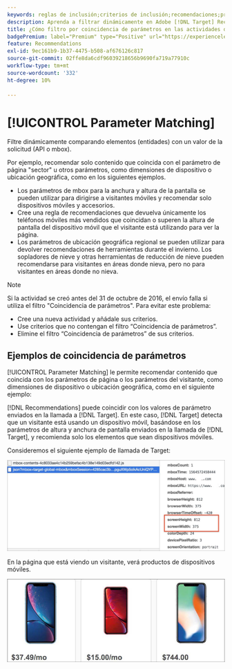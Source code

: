 ```yaml
---
keywords: reglas de inclusión;criterios de inclusión;recomendaciones;promoción;promociones;filtrado dinámico;dinámico;coincidencia de parámetros
description: Aprenda a filtrar dinámicamente en Adobe [!DNL Target] Recommendations comparando elementos (entidades) con un valor de la solicitud (API o mbox).
title: ¿Cómo filtro por coincidencia de parámetros en las actividades de Recommendations?
badgePremium: label="Premium" type="Positive" url="https://experienceleague.adobe.com/docs/target/using/introduction/intro.html?lang=en#premium newtab=true" tooltip="Consulte qué se incluye en Target Premium."
feature: Recommendations
exl-id: 9ec161b9-1b37-4475-b508-af676126c817
source-git-commit: 02ffe8da6cdf96039218656b9690fa719a77910c
workflow-type: tm+mt
source-wordcount: '332'
ht-degree: 10%

---
```


# [!UICONTROL Parameter Matching]

Filtre dinámicamente comparando elementos (entidades) con un valor de la solicitud (API o mbox).

Por ejemplo, recomendar solo contenido que coincida con el parámetro de página &quot;sector&quot; u otros parámetros, como dimensiones de dispositivo o ubicación geográfica, como en los siguientes ejemplos.

* Los parámetros de mbox para la anchura y altura de la pantalla se pueden utilizar para dirigirse a visitantes móviles y recomendar solo dispositivos móviles y accesorios.
* Cree una regla de recomendaciones que devuelva únicamente los teléfonos móviles más vendidos que coincidan o superen la altura de pantalla del dispositivo móvil que el visitante está utilizando para ver la página.
* Los parámetros de ubicación geográfica regional se pueden utilizar para devolver recomendaciones de herramientas durante el invierno. Los sopladores de nieve y otras herramientas de reducción de nieve pueden recomendarse para visitantes en áreas donde nieva, pero no para visitantes en áreas donde no nieva.

>[!NOTE]
>
>Si la actividad se creó antes del 31 de octubre de 2016, el envío falla si utiliza el filtro &quot;Coincidencia de parámetros&quot;. Para evitar este problema:
>
>* Cree una nueva actividad y añádale sus criterios.
>* Use criterios que no contengan el filtro “Coincidencia de parámetros”.
>* Elimine el filtro “Coincidencia de parámetros” de sus criterios.

## Ejemplos de coincidencia de parámetros

[!UICONTROL Parameter Matching] le permite recomendar contenido que coincida con los parámetros de página o los parámetros del visitante, como dimensiones de dispositivo o ubicación geográfica, como en el siguiente ejemplo:

[!DNL Recommendations] puede coincidir con los valores de parámetro enviados en la llamada a [!DNL Target]. En este caso, [!DNL Target] detecta que un visitante está usando un dispositivo móvil, basándose en los parámetros de altura y anchura de pantalla enviados en la llamada de [!DNL Target], y recomienda solo los elementos que sean dispositivos móviles.

Consideremos el siguiente ejemplo de llamada de Target:

![Llamada de destino](/help/main/c-recommendations/c-algorithms/assets/example-target-call-2.png)

En la página que está viendo un visitante, verá productos de dispositivos móviles.

![Productos de dispositivos móviles](/help/main/c-recommendations/c-algorithms/assets/phones.png)
